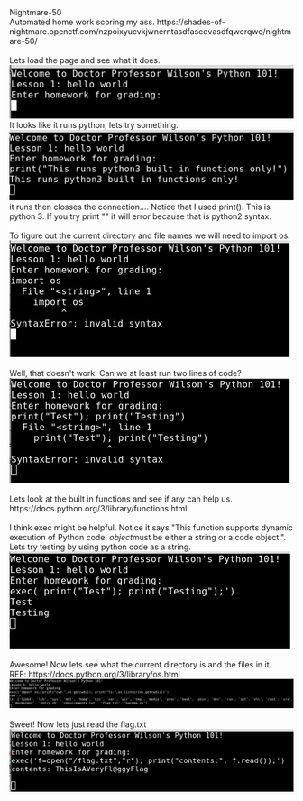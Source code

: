 <!DOCTYPE html  PUBLIC '-//W3C//DTD XHTML 1.0 Transitional//EN'  'http://www.w3.org/TR/xhtml1/DTD/xhtml1-transitional.dtd'><html xmlns="http://www.w3.org/1999/xhtml">
<head>
<meta content="text/html; charset=utf-8" http-equiv="Content-Type"/>
</head>
<body>Nightmare-50<br/>
Automated home work scoring my ass. https://shades-of-nightmare.openctf.com/nzpoixyucvkjwnerntasdfascdvasdfqwerqwe/nightmare-50/<br/>
<br/>
Lets load the page and see what it does.<br/>
<img src="screenshot.png"/><br/>
It looks like it runs python, lets try something.<br/>
<img src="screenshot 2.png"/><br/>
it runs then closses the connection.... Notice that I used print(). This is python 3. If you try print &quot;&quot; it will error because that is python2 syntax.<br/>
<br/>
To figure out the current directory and file names we will need to import os.<br/>
<img src="screenshot 3.png"/><br/>
<br/>
Well, that doesn't work. Can we at least run two lines of code?<br/>
<img src="screenshot 4.png"/><br/>
<br/>
Lets look at the built in functions and see if any can help us.<br/>
https://docs.python.org/3/library/functions.html<br/>
<br/>
I think exec might be helpful. Notice it says &quot;This function supports dynamic execution of Python code. <i>object</i>must be either a string or a code object.&quot;. Lets try testing by using python code as a string.<br/>
<img src="screenshot 5.png"/><br/>
<br/>
Awesome! Now lets see what the current directory is and the files in it.<br/>
REF: https://docs.python.org/3/library/os.html<br/>
<img src="screenshot 6.png"/><br/>
<br/>
Sweet! Now lets just read the flag.txt<br/>
<img src="screenshot 7.png"/><br/>
<br/>
</body></html>